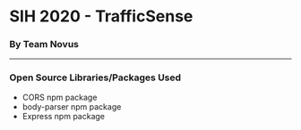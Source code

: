 # SIH 2020 - TrafficSense
### By Team Novus
*************************

### Open Source Libraries/Packages Used
* CORS npm package
* body-parser npm package
* Express npm package